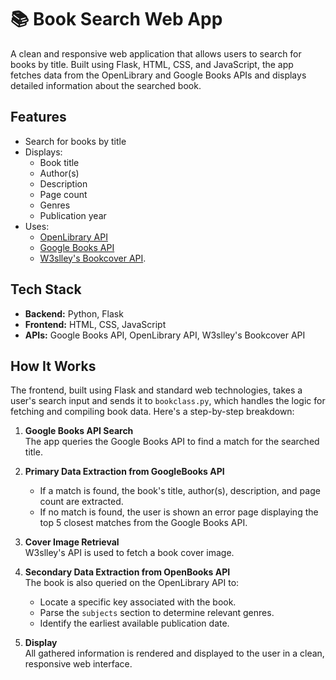 # 📚 Book Search Web App

A clean and responsive web application that allows users to search for books by title. Built using Flask, HTML, CSS, and JavaScript, the app fetches data from the OpenLibrary and Google Books APIs and displays detailed information about the searched book.

## Features

-  Search for books by title
-  Displays:
    - Book title
    - Author(s)
    - Description
    - Page count
    - Genres
    - Publication year
-  Uses:
    - [OpenLibrary API](https://openlibrary.org/developers/api)
    - [Google Books API](https://developers.google.com/books)
    - [W3slley's Bookcover API](https://github.com/w3slley/bookcover-api).

##  Tech Stack

- **Backend:** Python, Flask
- **Frontend:** HTML, CSS, JavaScript
- **APIs:** Google Books API, OpenLibrary API, W3slley's Bookcover API
  
## How It Works

The frontend, built using Flask and standard web technologies, takes a user's search input and sends it to `bookclass.py`, which handles the logic for fetching and compiling book data. Here's a step-by-step breakdown:

1. **Google Books API Search**  
   The app queries the Google Books API to find a match for the searched title.

2. **Primary Data Extraction from GoogleBooks API**  
   - If a match is found, the book's title, author(s), description, and page count are extracted.  
   - If no match is found, the user is shown an error page displaying the top 5 closest matches from the Google Books API.

3. **Cover Image Retrieval**  
   W3slley's API is used to fetch a book cover image.

4. **Secondary Data Extraction from OpenBooks API**  
   The book is also queried on the OpenLibrary API to:
   - Locate a specific key associated with the book.  
   - Parse the `subjects` section to determine relevant genres.  
   - Identify the earliest available publication date.

5. **Display**  
   All gathered information is rendered and displayed to the user in a clean, responsive web interface.
